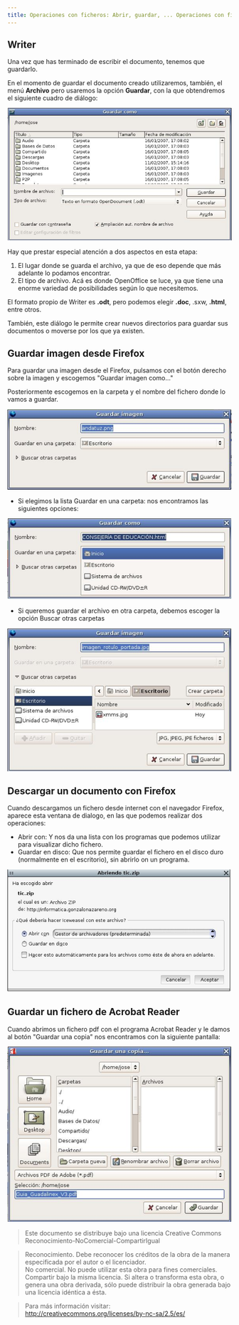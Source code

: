 ```yaml
---
title: Operaciones con ficheros: Abrir, guardar, ... Operaciones con ficheros: Abrir, guardar, ...  
---
```

  
## Writer  
  
Una vez que has terminado de escribir el documento, tenemos que guardarlo.  

En el momento de guardar el documento creado utilizaremos, también, el menú **Archivo** pero usaremos la opción **Guardar**, con la que obtendremos el siguiente cuadro de diálogo:

![oo](../img/oo.jpg "oo")  

Hay que prestar especial atención a dos aspectos en esta etapa:

1. El lugar donde se guarda el archivo, ya que de eso depende que más adelante lo podamos encontrar. 
2. El tipo de archivo. Acá es donde OpenOffice se luce, ya que tiene una enorme variedad de posibilidades según lo que necesitemos.

El formato propio de Writer es **.odt**, pero podemos elegir **.doc**, .sxw, **.html**, entre otros.

También, este diálogo le permite crear nuevos directorios para guardar sus documentos o moverse por los que ya existen.

## Guardar imagen desde Firefox  

Para guardar una imagen desde el Firefox, pulsamos con el botón derecho sobre la imagen y escogemos "Guardar imagen como..."

Posteriormente escogemos en la carpeta y el nombre del fichero donde lo vamos a guardar.  

![Guardar](../img/guardar2.jpg "Guardar")  

* Si elegimos la lista Guardar en una carpeta: nos encontramos las siguientes opciones:

![Carpeta](../img/gopc.jpg "Carpeta")  
  
* Si queremos guardar el archivo en otra carpeta, debemos escoger la opción Buscar otras carpetas

![otras carpetas](../img/gopc2.jpg "otras carpetas")  
  
## Descargar un documento con Firefox  
  
Cuando descargamos un fichero desde internet con el navegador Firefox, aparece esta ventana de dialogo, en las que podemos realizar dos operaciones:  

* Abrir con: Y nos da una lista con los programas que podemos utilizar para visualizar dicho fichero.
* Guardar en disco: Que nos permite guardar el fichero en el disco duro (normalmente en el escritorio), sin abrirlo on un programa.

![firefox](../img/firefox.jpg "firefox")  

## Guardar un fichero de Acrobat Reader

Cuando abrimos un fichero pdf con el programa Acrobat Reader y le damos al botón "Guardar una copia" nos encontramos con la siguiente pantalla:

![acrobat](../img/acrobat.jpg "acrobat")  
  
> Este documento se distribuye bajo una licencia Creative Commons Reconocimiento-NoComercial-CompartirIgual  
  
> Reconocimiento. Debe reconocer los créditos de la obra de la manera especificada por el autor o el licenciador.  
> No comercial. No puede utilizar esta obra para fines comerciales.  
> Compartir bajo la misma licencia. Si altera o transforma esta obra, o genera una obra derivada, sólo puede distribuir la obra generada bajo una licencia idéntica a ésta.  
  
  
> Para más información visitar: http://creativecommons.org/licenses/by-nc-sa/2.5/es/